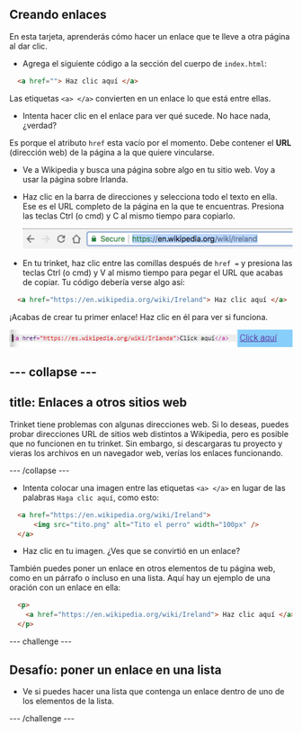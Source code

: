 ## Creando enlaces

En esta tarjeta, aprenderás cómo hacer un enlace que te lleve a otra página al dar clic.

- Agrega el siguiente código a la sección del cuerpo de `index.html`:

```html
  <a href=""> Haz clic aquí </a>
```

Las etiquetas `<a> </a>` convierten en un enlace lo que está entre ellas.

- Intenta hacer clic en el enlace para ver qué sucede. No hace nada, ¿verdad?

Es porque el atributo `href` esta vacío por el momento. Debe contener el **URL** (dirección web) de la página a la que quiere vincularse.

- Ve a Wikipedia y busca una página sobre algo en tu sitio web. Voy a usar la página sobre Irlanda.

- Haz clic en la barra de direcciones y selecciona todo el texto en ella. Ese es el URL completo de la página en la que te encuentras. Presiona las teclas <kdb>Ctrl</kdb> (o <kdb>cmd</kdb>) y <kdb>C</kdb> al mismo tiempo para copiarlo.
    
    ![URL en la barra de direcciones](images/AddressBarURL.png)

- En tu trinket, haz clic entre las comillas después de `href =` y presiona las teclas <kdb>Ctrl</kdb> (o <kdb>cmd</kdb>) y <kdb>V</kdb> al mismo tiempo para pegar el URL que acabas de copiar. Tu código debería verse algo así:

```html
  <a href="https://en.wikipedia.org/wiki/Ireland"> Haz clic aquí </a>
```

¡Acabas de crear tu primer enlace! Haz clic en él para ver si funciona.

![Etiqueta de enlace](images/egLinkTagWithURL.png)

--- collapse ---
---
title: Enlaces a otros sitios web
---

Trinket tiene problemas con algunas direcciones web. Si lo deseas, puedes probar direcciones URL de sitios web distintos a Wikipedia, pero es posible que no funcionen en tu trinket. Sin embargo, si descargaras tu proyecto y vieras los archivos en un navegador web, verías los enlaces funcionando.

--- /collapse ---

- Intenta colocar una imagen entre las etiquetas `<a> </a>` en lugar de las palabras `Haga clic aquí`, como esto:

```html
  <a href="https://en.wikipedia.org/wiki/Ireland">
      <img src="tito.png" alt="Tito el perro" width="100px" />
  </a>
```

- Haz clic en tu imagen. ¿Ves que se convirtió en un enlace?

También puedes poner un enlace en otros elementos de tu página web, como en un párrafo o incluso en una lista. Aquí hay un ejemplo de una oración con un enlace en ella:

```html
  <p>
    <a href="https://en.wikipedia.org/wiki/Ireland"> Haz clic aquí </a> ¡Para leer la página de Wikipedia!
  </p>
```

--- challenge ---

## Desafío: poner un enlace en una lista

- Ve si puedes hacer una lista que contenga un enlace dentro de uno de los elementos de la lista.

--- /challenge ---